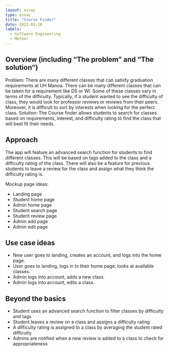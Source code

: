 ```yaml
---
layout: essay
type: essay
title: "Course Finder"
date: 2022-03-28
labels:
  - Software Engineering
  - Meteor
---
```

## Overview (including “The problem” and “The solution”)

Problem: There are many different classes that can satisfy graduation requirements at UH Manoa. There can be many different classes that can be taken for a requirement like DS or WI. Some of these classes vary in terms of the difficulty. Typically, if a student wanted to see the difficulty of class, they would look for professor reviews or reviews from their peers. Moreover, it is difficult to sort by interests when looking for the perfect class. 
Solution: The Course finder allows students to search for classes based on requirements, interest, and difficulty rating to find the class that will best fit their needs.

## Approach

The app will feature an advanced search function for students to find different classes. This will be based on tags added to the class and a difficulty rating of the class. There will also be a feature for previous students to leave a review for the class and assign what they think the difficulty rating is.

Mockup page ideas:

* Landing page
* Student home page
* Admin home page
* Student search page
* Student review page
* Admin add page
* Admin edit page

## Use case ideas

* New user goes to landing, creates an account, and logs into the home page.
* User goes to landing, logs in to their home page, looks at available classes.
* Admin logs into account, adds a new class.
* Admin logs into account, edits a class.

## Beyond the basics

* Student uses an advanced search function to filter classes by difficulty and tags
* Student leaves a review on a class and assigns a difficulty rating
* A difficulty rating is assigned to a class by averaging the student rated difficulty
* Admins are notified when a new review is added to a class to check for appropriateness

